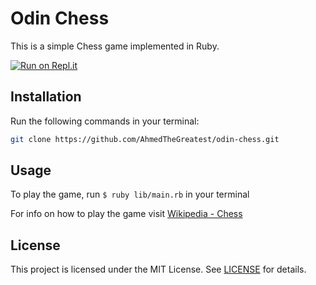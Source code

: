 # Odin Chess

This is a simple Chess game implemented in Ruby.

[![Run on Repl.it](https://replit.com/badge/github/AhmedTheGreatest/odin-chess)](https://replit.com/new/github/AhmedTheGreatest/odin-chess)

## Installation

Run the following commands in your terminal:

```bash
git clone https://github.com/AhmedTheGreatest/odin-chess.git
```

## Usage
To play the game, run `$ ruby lib/main.rb` in your terminal

For info on how to play the game visit [Wikipedia - Chess](https://en.wikipedia.org/wiki/Chess)

## License

This project is licensed under the MIT License. See [LICENSE](LICENSE) for details.